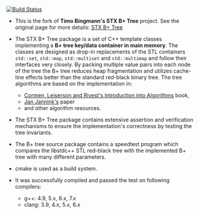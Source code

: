[![Build Status](https://travis-ci.org/romz-pl/stx-btree.svg?branch=master)](https://travis-ci.org/romz-pl/stx-btree)

* This is the fork of **Timo Bingmann's STX B+ Tree** project.
See the original page for more details: [STX B+ Tree](https://github.com/bingmann/stx-btree)

* The STX B+ Tree package is a set of C++ template classes implementing a **B+ tree key/data container in main memory**. The classes are designed as drop-in replacements of the STL containers `std::set`, `std::map`, `std::multiset` and `std::multimap` and follow their interfaces very closely. By packing multiple value pairs into each node of the tree the B+ tree reduces heap fragmentation and utilizes cache-line effects better than the standard red-black binary tree. The tree algorithms are based on the implementation in:
   * [Cormen, Leiserson and Rivest's Introduction into Algorithms](https://www.amazon.com/Introduction-Algorithms-3rd-MIT-Press/dp/0262033844) book, 
   * [Jan Jannink's](http://ilpubs.stanford.edu:8090/85/1/1995-19.pdf) paper
   * and other algorithm resources. 

* The STX B+ Tree package contains extensive assertion and verification mechanisms to ensure the implementation's correctness by testing the tree invariants.

* The B+ tree source package contains a speedtest program which compares the libstdc++ STL red-black tree with the implemented B+ tree with many different parameters.

* cmake is used as a build system.

* It was successfully compiled and passed the test on following compilers:
  * g++: 4.9, 5.x, 6.x, 7.x
  * clang: 3.9, 4.x, 5.x, 6.x 


